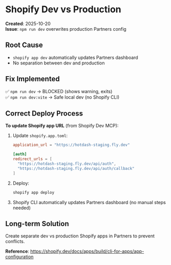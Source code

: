 # Shopify Dev vs Production

**Created**: 2025-10-20  
**Issue**: `npm run dev` overwrites production Partners config

## Root Cause

- `shopify app dev` automatically updates Partners dashboard
- No separation between dev and production

## Fix Implemented

✅ `npm run dev` → BLOCKED (shows warning, exits)  
✅ `npm run dev:vite` → Safe local dev (no Shopify CLI)  

## Correct Deploy Process

**To update Shopify app URL** (from Shopify Dev MCP):

1. Update `shopify.app.toml`:
   ```toml
   application_url = "https://hotdash-staging.fly.dev"
   
   [auth]
   redirect_urls = [
     "https://hotdash-staging.fly.dev/api/auth",
     "https://hotdash-staging.fly.dev/api/auth/callback"
   ]
   ```

2. Deploy:
   ```bash
   shopify app deploy
   ```

3. Shopify CLI automatically updates Partners dashboard (no manual steps needed)

## Long-term Solution

Create separate dev vs production Shopify apps in Partners to prevent conflicts.

**Reference**: https://shopify.dev/docs/apps/build/cli-for-apps/app-configuration
